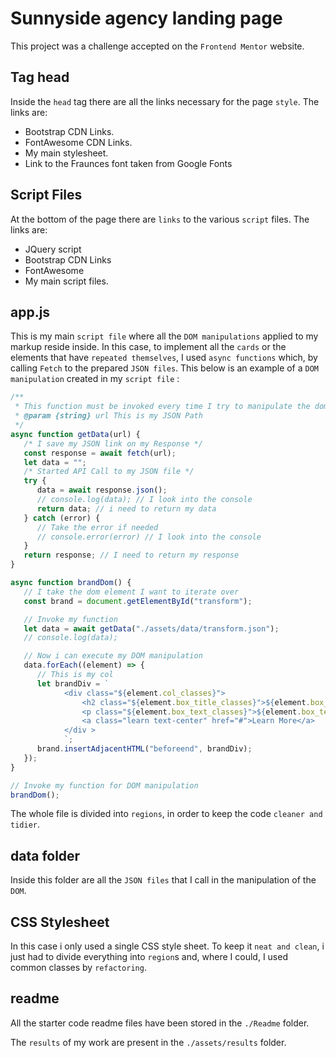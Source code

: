 # Sunnyside agency landing page

This project was a challenge accepted on the `Frontend Mentor` website.

## **Tag head**

Inside the `head` tag there are all the links necessary for the page `style`. The links are:

-  Bootstrap CDN Links.
-  FontAwesome CDN Links.
-  My main stylesheet.
-  Link to the Fraunces font taken from Google Fonts

## **Script Files**

At the bottom of the page there are `links` to the various `script` files. The links are:

-  JQuery script
-  Bootstrap CDN Links
-  FontAwesome
-  My main script files.

## **app.js**

This is my main `script file` where all the `DOM manipulations` applied to my markup reside inside.
In this case, to implement all the `cards` or the elements that have `repeated themselves`, I used `async functions` which, by calling `Fetch` to the prepared `JSON files`.
This below is an example of a `DOM manipulation` created in my `script file` :

```js
/**
 * This function must be invoked every time I try to manipulate the dom
 * @param {string} url This is my JSON Path
 */
async function getData(url) {
   /* I save my JSON link on my Response */
   const response = await fetch(url);
   let data = "";
   /* Started API Call to my JSON file */
   try {
      data = await response.json();
      // console.log(data); // I look into the console
      return data; // i need to return my data
   } catch (error) {
      // Take the error if needed
      // console.error(error) // I look into the console
   }
   return response; // I need to return my response
}

async function brandDom() {
   // I take the dom element I want to iterate over
   const brand = document.getElementById("transform");

   // Invoke my function
   let data = await getData("./assets/data/transform.json");
   // console.log(data);

   // Now i can execute my DOM manipulation
   data.forEach((element) => {
      // This is my col
      let brandDiv = `
            <div class="${element.col_classes}">
                <h2 class="${element.box_title_classes}">${element.box_title}</h2>
                <p class="${element.box_text_classes}">${element.box_text}</p >
                <a class="learn text-center" href="#">Learn More</a>
            </div >
            `;
      brand.insertAdjacentHTML("beforeend", brandDiv);
   });
}

// Invoke my function for DOM manipulation
brandDom();
```

The whole file is divided into `regions`, in order to keep the code `cleaner and tidier`.

## **data folder**

Inside this folder are all the `JSON files` that I call in the manipulation of the `DOM`.

## **CSS Stylesheet**

In this case i only used a single CSS style sheet. To keep it `neat and clean`, i just had to divide everything into `region`s and, where I could, I used common classes by `refactoring`.

## **readme**

All the starter code readme files have been stored in the `./Readme` folder.

The `results` of my work are present in the `./assets/results` folder.
